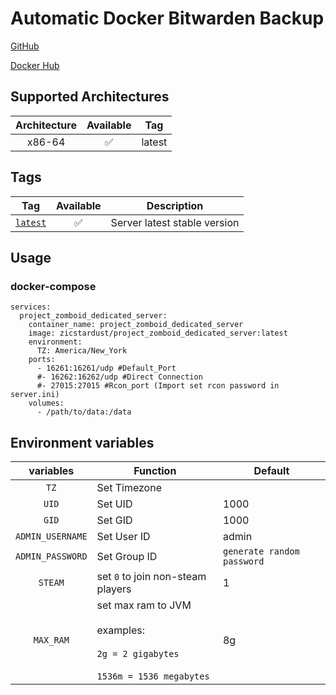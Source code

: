 # Automatic Docker Bitwarden Backup

[GitHub](https://github.com/zicstardust/project-zomboid-docker)

[Docker Hub](https://hub.docker.com/r/zicstardust/project-zomboid-dedicated-server)

## Supported Architectures

| Architecture | Available | Tag |
| :----: | :----: | ---- |
| x86-64 | ✅ | latest |


## Tags

| Tag | Available | Description |
| :----: | :----: |--- |
| [`latest`](https://github.com/zicstardust/project-zomboid-docker/blob/main/Dockerfile) | ✅ | Server latest stable version |

## Usage
### docker-compose
```
services:
  project_zomboid_dedicated_server:
    container_name: project_zomboid_dedicated_server
    image: zicstardust/project_zomboid_dedicated_server:latest
    environment:
      TZ: America/New_York
    ports:
      - 16261:16261/udp #Default_Port
      #- 16262:16262/udp #Direct Connection
      #- 27015:27015 #Rcon_port (Import set rcon password in server.ini)
    volumes:
      - /path/to/data:/data
```

## Environment variables

| variables | Function | Default |
| :----: | --- | --- |
| `TZ` | Set Timezone | |
| `UID` | Set UID | 1000 |
| `GID` | Set GID | 1000 |
| `ADMIN_USERNAME` | Set User ID | admin |
| `ADMIN_PASSWORD` | Set Group ID | `generate random password` |
| `STEAM` | set `0` to join non-steam players | 1 |
| `MAX_RAM` | set max ram to JVM<br/><br/>examples:<br/><br/>`2g = 2 gigabytes`<br/><br/>`1536m = 1536 megabytes`| 8g |

